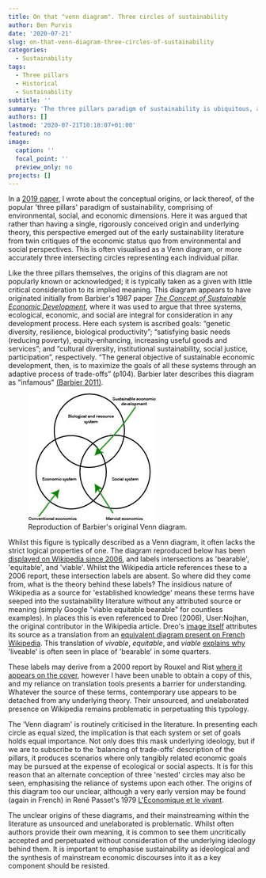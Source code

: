 ```yaml
---
title: On that "venn diagram". Three circles of sustainability
author: Ben Purvis
date: '2020-07-21'
slug: on-that-venn-diagram-three-circles-of-sustainability
categories:
  - Sustainability
tags:
  - Three pillars
  - Historical
  - Sustainability
subtitle: ''
summary: 'The three pillars paradigm of sustainability is ubiquitous, as is its description as a "venn diagram"" representing the confluence of environment, society, and economics.'
authors: []
lastmod: '2020-07-21T10:18:07+01:00'
featured: no
image:
  caption: ''
  focal_point: ''
  preview_only: no
projects: []
---
```


In a [2019 paper](/publication/three-pillars-of-sustainability/), I wrote about the conceptual origins, or lack thereof, of the popular 'three pillars' paradigm of sustainability, comprising of environmental, social, and economic dimensions. Here it was argued that rather than having a single, rigorously conceived origin and underlying theory, this perspective emerged out of the early sustainability literature from twin critiques of the economic status quo from environmental and social perspectives. This is often visualised as a Venn diagram, or more accurately three intersecting circles representing each individual pillar.

Like the three pillars themselves, the origins of this diagram are not popularly known or acknowledged; it is typically taken as a given with little critical consideration to its implied meaning. This diagram appears to have originated initially from Barbier's 1987 paper [_The Concept of Sustainable Economic Development_](https://doi.org/10.1017/S0376892900011449), where it was used to argue that three systems, ecological, economic, and social are integral for consideration in any development process. Here each system is ascribed goals: “genetic diversity, resilience, biological productivity”; “satisfying basic needs (reducing poverty), equity-enhancing, increasing useful goods and services”; and “cultural diversity, institutional sustainability, social justice, participation”, respectively. “The general objective of sustainable economic development, then, is to maximize the goals of all these systems through an adaptive process of trade-offs” (p104). Barbier later describes this diagram as "infamous" [(Barbier 2011)](https://doi.org/10.1111/j.1477-8947.2011.01397.x).

<figure>
<img src="Barbier.jpg">
 <figcaption>
Reproduction of Barbier's original Venn diagram.
 </figcaption>
</figure>

Whilst this figure is typically described as a Venn diagram, it often lacks the strict logical properties of one. The diagram reproduced below has been [displayed on Wikipedia since 2006](https://en.wikipedia.org/wiki/Sustainability#Three_dimensions_of_sustainability), and labels intersections as 'bearable', 'equitable', and 'viable'. Whilst the Wikipedia article references these to a 2006 report, these intersection labels are absent. So where did they come from, what is the theory behind these labels? The insidious nature of Wikipedia as a source for 'established knowledge' means these terms have seeped into the sustainability literature without any attributed source or meaning (simply Google "viable equitable bearable" for countless examples). In places this is even referenced to Dreo (2006), User:Nojhan, the original contributor in the Wikipedia article. Dreo's [image itself](https://commons.wikimedia.org/wiki/File:Sustainable_development.svg) attributes its source as a translation from an [equivalent diagram present on French Wikipedia](https://commons.wikimedia.org/wiki/File:Developpement_durable.jpg). This translation of _vivable_, _equitable_, and _viable_ [explains why](https://www.collinsdictionary.com/dictionary/french-english/vivable) 'liveable' is often seen in place of 'bearable' in some quarters.

These labels may derive from a 2000 report by Rouxel and Rist [where it appears on the cover](https://www.amazon.fr/d%C3%A9veloppement-durable-m%C3%A9thodologique-diagnostics-territoriaux/dp/B000WVENSW), however I have been unable to obtain a copy of this, and my reliance on translation tools presents a barrier for understanding. Whatever the source of these terms, contemporary use appears to be detached from any underlying theory. Their unsourced, and unelaborated presence on Wikipedia remains problematic in perpetuating this typology.

The 'Venn diagram' is routinely criticised in the literature. In presenting each circle as equal sized, the implication is that each system or set of goals holds equal importance. Not only does this mask underlying ideology, but if we are to subscribe to the 'balancing of trade-offs' description of the pillars, it produces scenarios where only tangibly related economic goals may be pursued at the expense of ecological or social aspects. It is for this reason that an alternate conception of three 'nested' circles may also be seen, emphasising the reliance of systems upon each other. The origins of this diagram too our unclear, although a very early version may be found (again in French) in René Passet's 1979 [L'Économique et le vivant](https://books.google.co.uk/books/about/L_%C3%89conomique_et_le_vivant.html?id=4RFOAQAAIAAJ&redir_esc=y).

The unclear origins of these diagrams, and their mainstreaming within the literature as unsourced and unelaborated is problematic. Whilst often authors provide their own meaning, it is common to see them uncritically accepted and perpetuated without consideration of the underlying ideology behind them. It is important to emphasise sustainability as ideological and the synthesis of mainstream economic discourses into it as a key component should be resisted.
